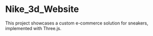 # Nike_3d_Website
This project showcases a custom e-commerce solution for sneakers, implemented with Three.js.
